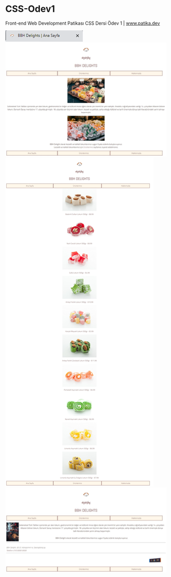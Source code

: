 # CSS-Odev1
Front-end Web Development Patikası CSS Dersi Ödev 1 | www.patika.dev

![IMAGE](./img/ss-favicon.png)
![IMAGE](./img/ss-index.jpeg)
![IMAGE](./img/ss-products.jpeg)
![IMAGE](./img/ss-about.jpeg)